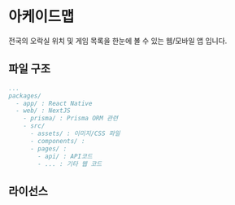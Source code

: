 # 아케이드맵

전국의 오락실 위치 및 게임 목록을 한눈에 볼 수 있는 웹/모바일 앱 입니다.

## 파일 구조

```yaml
...
packages/
  - app/ : React Native
  - web/ : NextJS
    - prisma/ : Prisma ORM 관련
    - src/
      - assets/ : 이미지/CSS 파일
      - components/ :
      - pages/ :
        - api/ : API코드
        - ... : 기타 웹 코드
```

## 라이선스
